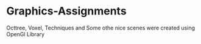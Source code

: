 Graphics-Assignments
====================

Octtree, Voxel, Techniques and Some othe nice scenes were created using OpenGl Library